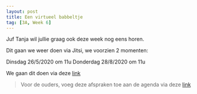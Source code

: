 ```yaml
---
layout: post
title: Een virtueel babbeltje
tag: [3A, Week 6]
---
```


Juf Tanja wil jullie graag ook deze week nog eens horen.

Dit gaan we weer doen via Jitsi, we voorzien 2 momenten:

Dinsdag 26/5/2020 om 11u
Donderdag 28/8/2020 om 11u

We gaan dit doen via deze [link](https://meet.jit.si/DeStappe3A)

> Voor de ouders, voeg deze afspraken toe aan de agenda via deze [link](http://gofile.me/3BKW6/OwXX7eQwQ)
